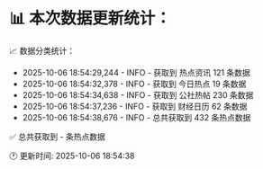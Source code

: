 📊 本次数据更新统计：
==========================

📈 数据分类统计：
- 2025-10-06 18:54:29,244 - INFO - 获取到 热点资讯 121 条数据
- 2025-10-06 18:54:32,378 - INFO - 获取到 今日热点 19 条数据
- 2025-10-06 18:54:34,638 - INFO - 获取到 公社热帖 230 条数据
- 2025-10-06 18:54:37,236 - INFO - 获取到 财经日历 62 条数据
- 2025-10-06 18:54:38,676 - INFO - 总共获取到 432 条热点数据

✅ 总共获取到 - 条热点数据

🕐 更新时间: 2025-10-06 18:54:38
